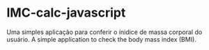 # IMC-calc-javascript
Uma simples aplicação para conferir o ínidice de massa corporal do usuário. A simple application to check the body mass index (BMI). 
